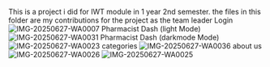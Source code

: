 This is a project i did for IWT module in 1 year 2nd semester. the files in this folder are my contributions for the project as the team leader
Login
![IMG-20250627-WA0007](https://github.com/user-attachments/assets/4804b768-9e19-4632-9023-3db41a60879b)
Pharmacist Dash (light Mode)
![IMG-20250627-WA0031](https://github.com/user-attachments/assets/1275df2b-f4a4-456e-96f1-896ae710630d)
Pharmacist Dash (darkmode Mode)
![IMG-20250627-WA0023](https://github.com/user-attachments/assets/f5cfbc47-0858-4682-9307-8a5d84fe0eda)
categories
![IMG-20250627-WA0036](https://github.com/user-attachments/assets/79959177-f466-4727-a7ae-c0da31cc7e77)
about us
![IMG-20250627-WA0026](https://github.com/user-attachments/assets/d5327d80-b24e-43a8-9fb7-af15a27f1f67)
![IMG-20250627-WA0025](https://github.com/user-attachments/assets/f6fdf683-bb79-4afd-bfcf-ac0a3ff5ae0a)
